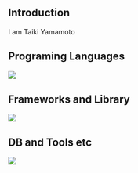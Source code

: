 ## Introduction

I am Taiki Yamamoto

## Programing Languages
![](https://skillicons.dev/icons?i=java,python,php,html,css,js)

## Frameworks and Library
![](https://skillicons.dev/icons?i=django,laravel)

## DB and Tools etc
![](https://skillicons.dev/icons?i=postgresql)

<!--
**yamataiki/yamataiki** is a ✨ _special_ ✨ repository because its `README.md` (this file) appears on your GitHub profile.

Here are some ideas to get you started:

- 🔭 I’m currently working on ...
- 🌱 I’m currently learning ...
- 👯 I’m looking to collaborate on ...
- 🤔 I’m looking for help with ...
- 💬 Ask me about ...
- 📫 How to reach me: ...
- 😄 Pronouns: ...
- ⚡ Fun fact: ...
-->
